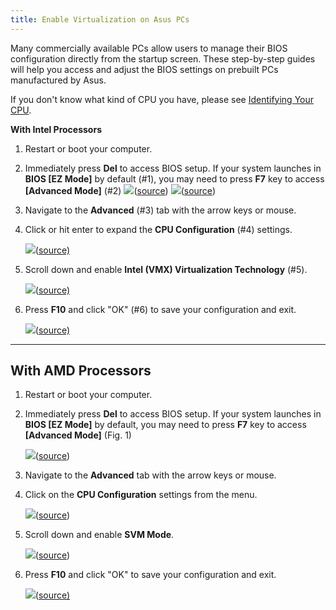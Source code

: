 ```yaml
---
title: Enable Virtualization on Asus PCs
---
```


Many commercially available PCs allow users to manage their BIOS configuration directly from the startup screen. These
step-by-step guides will help you access and adjust the BIOS settings on prebuilt PCs manufactured by Asus.

If you don't know what kind of CPU you have, please see
[Identifying Your CPU](/docs/guides/your-pc/274-identifying-your-cpu).

**With Intel Processors**

1. Restart or boot your computer.
2. Immediately press **Del** to access BIOS setup. If your system launches in **BIOS \[EZ Mode]** by default (#1), you
   may need to press **F7** key to access **\[Advanced Mode]** (#2)
   ![](../../../../content/images/guides/your-pc/enable-virtualization-by-motherboard-asus-1.png)([source](https://www.asus.com/us/support/faq/1045141/#c))
   ![](../../../../content/images/guides/your-pc/enable-virtualization-by-motherboard-asus-2.png)([source](https://www.asus.com/us/support/faq/1045141/#c))
3. Navigate to the **Advanced** (#3) tab with the arrow keys or mouse.
4. Click or hit enter to expand the **CPU Configuration** (#4) settings.

   ![](../../../../content/images/guides/your-pc/enable-virtualization-by-motherboard-asus-3.png)([source)](https://www.asus.com/us/support/faq/1045141/#c)

5. Scroll down and enable **Intel (VMX) Virtualization Technology** (#5).

   ![](../../../../content/images/guides/your-pc/enable-virtualization-by-motherboard-asus-4.png)([source)](https://www.asus.com/us/support/faq/1045141/#c)

6. Press **F10** and click "OK" (#6) to save your configuration and exit.

   ![](../../../../content/images/guides/your-pc/enable-virtualization-by-motherboard-asus-5.png)([source)](https://www.asus.com/us/support/faq/1045141/#c)

---

## With AMD Processors

1. Restart or boot your computer.
2. Immediately press **Del** to access BIOS setup. If your system launches in **BIOS \[EZ Mode]** by default, you may
   need to press **F7** key to access **\[Advanced Mode]** (Fig. 1)

   ![](../../../../content/images/guides/your-pc/enable-virtualization-by-motherboard-asus-6.png)([source](https://www.asus.com/us/support/faq/1045141/#c))

3. Navigate to the **Advanced** tab with the arrow keys or mouse.
4. Click on the **CPU Configuration** settings from the menu.

   ![](../../../../content/images/guides/your-pc/enable-virtualization-by-motherboard-asus-7.png)([source](https://www.asus.com/us/support/faq/1045141/#c))

5. Scroll down and enable **SVM Mode**.

   ![](../../../../content/images/guides/your-pc/enable-virtualization-by-motherboard-asus-8.png)([source](https://www.asus.com/us/support/faq/1045141/#c))

6. Press **F10** and click "OK" to save your configuration and exit.

   ![](../../../../content/images/guides/your-pc/enable-virtualization-by-motherboard-asus-9.png)([source)](https://www.asus.com/us/support/faq/1045141/#c)
